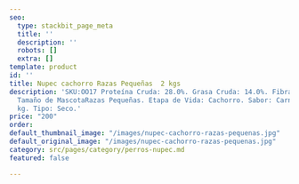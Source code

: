 ```yaml
---
seo:
  type: stackbit_page_meta
  title: ''
  description: ''
  robots: []
  extra: []
template: product
id: ''
title: Nupec cachorro Razas Pequeñas  2 kgs
description: 'SKU:OO17 Proteína Cruda: 28.0%. Grasa Cruda: 14.0%. Fibra cruda: 4.0%.
  Tamaño de MascotaRazas Pequeñas. Etapa de Vida: Cachorro. Sabor: Carne. Peso: 8
  kg. Tipo: Seco.'
price: "200"
order: 
default_thumbnail_image: "/images/nupec-cachorro-razas-pequenas.jpg"
default_original_image: "/images/nupec-cachorro-razas-pequenas.jpg"
category: src/pages/category/perros-nupec.md
featured: false

---
```

